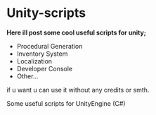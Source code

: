# Unity-scripts

**Here ill post some cool useful scripts for unity;**

- Procedural Generation
- Inventory System
- Localization
- Developer Console
- Other... 

if u want u can use it without any credits or smth.

Some useful scripts for UnityEngine (C#)
